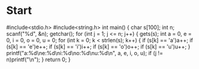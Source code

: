 # Start
#include<stdio.h>
#include<string.h>
int main()
{
	char s[100];
	int n;
	scanf("%d", &n);
	getchar();
	for (int j = 1; j <= n; j++)
	{
		gets(s);
		int a = 0, e = 0, i = 0, o = 0, u = 0;
		for (int k = 0; k < strlen(s); k++)
		{
			if (s[k] == 'a')a++;
			if (s[k] == 'e')e++;
			if (s[k] == 'i')i++;
			if (s[k] == 'o')o++;
			if (s[k] == 'u')u++;
		}
		printf("a:%d\ne:%d\ni:%d\no:%d\nu:%d\n", a, e, i, o, u);
		if (j != n)printf("\n");
	}
	return 0;
}
